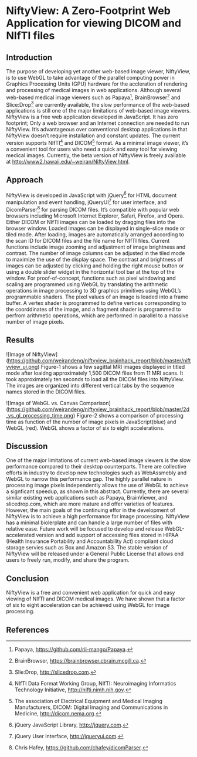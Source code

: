 # NiftyView: A Zero-Footprint Web Application for viewing DICOM and NIfTI files

## Introduction
The purpose of developing yet another web-based image viewer, NiftyView, is to use WebGL to take advantage of the parallel computing power in Graphics Processing Units (GPU) hardware for the accleration of rendering and processing of medical images in web applications. Although several web-based medical image viewers such as Papaya[^Papaya], BrainBrowser[^BrainBrowser] and Slice:Drop[^SliceDrop] are currently available, the slow performance of the web-based applications is still one of the major limitations of web-based image viewers. NiftyView is a free web application developed in JavaScript. It has zero footprint; Only a web browser and an Internet connection are needed to run NiftyView. It’s advantageous over conventional desktop applications in that NiftyView doesn’t require installation and constant updates. The current version supports NIfTI[^Nifti] and DICOM[^Dicom] format. As a minimal image viewer, it’s a convenient tool for users who need a quick and easy tool for viewing medical images. Currently, the beta version of NiftyView is freely available at http://www2.hawaii.edu/~weiran/NiftyView.html.  

## Approach
NiftyView is developed in JavaScript with jQuery[^jQuery] for HTML document manipulation and event handling, jQueryUI[^jQueryUI] for user interface, and DicomParser[^DicomParser] for parsing DICOM files. It’s compatible with popular web browsers including Microsoft Internet Explorer, Safari, Firefox, and Opera. Either DICOM or NIfTI images can be loaded by dragging files into the browser window. Loaded images can be displayed in single-slice mode or tiled mode. After loading, images are automatically arranged according to the scan ID for DICOM files and the file name for NIfTI files. Current functions include image zooming and adjustment of image brightness and contrast. The number of image columns can be adjusted in the tiled mode to maximize the use of the display space. The contrast and brightness of images can be adjusted by clicking and holding the right mouse button or using a double slider widget in the horizontal tool bar at the top of the window. 
For proof-of-concept, functions such as pixel windowing and scaling are programmed using WebGL by translating the arithmetic operations in image processing to 3D graphics primitives using WebGL’s programmable shaders. The pixel values of an image is loaded into a frame buffer. A vertex shader is programmed to define vertices corresponding to the coorddinates of the image, and a fragment shader is programmed to perfrom arithmetic operations, which are performed in parallel to a massive number of image pixels. 

## Results 
![Image of NiftyView]
(https://github.com/weirandeng/niftyview_brainhack_report/blob/master/niftyview_ui.png)
Figure-1 shows a few sagittal MRI images displayed in titled mode after loaidng approximately 1,500 DICOM files from 11 MRI scans. It took approximately ten seconds to load all the DICOM files into NiftyView. The images are organized into different vertical tabs by the sequence names stored in the DICOM files. 

![Image of WebGL vs. Canvas Comparison] 
(https://github.com/weirandeng/niftyview_brainhack_report/blob/master/2d_vs_gl_processing_time.png)
Figure-2 shows a comparison of processing time as function of the number of image pixels in JavaScript(blue) and WebGL (red). WebGL shows a factor of six to eight accelerations. 

## Discussion
One of the major limitations of current web-based image viewers is the slow performance compared to their desktop counterparts.
There are collective efforts in industry to develop new technologies such as WebAssmebly and WebGL to narrow this performance gap. The highly parallel nature in processing image pixels independently allows the use of WebGL to achieve a signficant speedup, as shown in this abstract. Currently, there are several similar existing web applications such as Papaya, BrainViewer, and slicedrop.com, which are more mature and offer varieties of features. However, the main goals of the continuing effor in the development of NiftyView is to achieve a high performance for image processing. NiftyView has a minimal biolerplate and can handle a large number of files with relative ease. Future work will be focused to develop and release WebGL-accelerated version and add support of accessing files stored in HIPAA (Health Insurance Portability and Accountability Act) compliant cloud storage servies such as Box and Amazon S3. The stable version of NiftyView will be released under a General Public License that allows end users to freely run, modify, and share the program.  

## Conclusion
NiftyView is a free and convenient web application for quick and easy viewing of NIfTI and DICOM medical images. We have shown that a factor of six to eight acceleration can be achieved using WebGL for image processing. 

## References
[^Papaya]: Papaya, https://github.com/rii-mango/Papaya.
[^BrainBrowser]: BrainBrowser, https://brainbrowser.cbrain.mcgill.ca.
[^SliceDrop]: Slie:Drop, http://slicedrop.com.
[^Nifti]: NIfTI Data Format Working Group, NIfTI: Neuroimaging Informatics Technology Initiative, http://nifti.nimh.nih.gov. 
[^Dicom]: The association of Electrical Equipment and Medical Imaging Manufacturers, DICOM: Digital Imaging and Communications in Medicine, http://dicom.nema.org. 
[^jQuery]: jQuery JavaScript Library, http://jquery.com. 
[^jQueryUI]: jQuery User Interface, http://jqueryui.com.
[^DicomParser]: Chris Hafey, https://github.com/chafey/dicomParser. 


